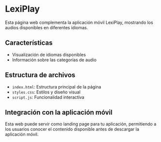 # LexiPlay

Esta página web complementa la aplicación móvil LexiPlay, mostrando los audios disponibles en diferentes idiomas.

## Características

- Visualización de idiomas disponibles
- Información sobre las categorías de audio

## Estructura de archivos

- `index.html`: Estructura principal de la página
- `styles.css`: Estilos y diseño visual
- `script.js`: Funcionalidad interactiva

## Integración con la aplicación móvil

Esta web puede servir como landing page para tu aplicación, permitiendo a los usuarios conocer el contenido disponible antes de descargar la aplicación móvil.